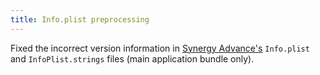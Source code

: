 ```yaml
---
title: Info.plist preprocessing
---
```


Fixed the incorrect version information in [Synergy Advance's](http://synergyadvance.com/) `Info.plist` and `InfoPlist.strings` files (main application bundle only).
